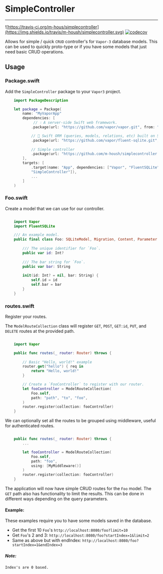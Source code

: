 # SimpleController
----------------------------

![https://travis-ci.org/m-hous/simplecontroller](https://img.shields.io/travis/m-housh/simplecontroller.svg)
[![codecov](https://codecov.io/gh/m-housh/simplecontroller/branch/master/graph/badge.svg)](https://codecov.io/gh/m-housh/simplecontroller)

Allows for simple / quick `CRUD` controller's for `Vapor-3` database models.
This can be used to quickly proto-type or if you have some models that just need
basic CRUD operations.


## Usage

### Package.swift

Add the `SimpleController` package to your `Vapor3` project.

``` swift
    import PackageDescription

    let package = Package(
        name: "MyVaporApp"
        dependencies: [
             // 💧 A server-side Swift web framework.
            .package(url: "https://github.com/vapor/vapor.git", from: "3.0.0"),

            // 🔵 Swift ORM (queries, models, relations, etc) built on SQLite 3.
            .package(url: "https://github.com/vapor/fluent-sqlite.git", from: "3.0.0"),
        
            // Simple controller
            .package(url: "https://github.com/m-housh/simplecontroller.git", from: "0.1.6") 
        ],
        targets: [
            .target(name: "App", dependencies: ["Vapor", "FluentSQLite",
            "SimpleController"]),
            ...
        ]
    )
```

### Foo.swift
Create a model that we can use for our controller.

``` swift

    import Vapor
    import FluentSQLite

    /// An example model.
    public final class Foo: SQLiteModel, Migration, Content, Parameter {
    
        /// The unique identifier for `Foo`.
        public var id: Int?
    
        /// The bar string for `Foo`.
        public var bar: String
    
        init(id: Int? = nil, bar: String) {
            self.id = id
            self.bar = bar
        }
    }
```

### routes.swift
Register your routes.

The `ModelRouteCollection` class will register `GET`, `POST`, `GET:id`, `PUT`,
and `DELETE` routes at the provided path.

``` swift

    import Vapor

    public func routes(_ router: Router) throws {
        
        // Basic "Hello, world!" example
        router.get("hello") { req in 
            return "Hello, world!"
        }

        // Create a `FooController` to register with our router.
        let fooController = ModelRouteCollection(
            Foo.self, 
            path: "path", "to", "foo",
        )
        router.register(collection: fooController)
    }
```

We can optionally set all the routes to be grouped using middleware, useful for
authenticated routes.

```swift

    public func routes(_ router: Router) throws {
        ...

        let fooController = ModelRouteCollection(
            Foo.self,
            path: "foo",
            using: [MyMiddleware()]
        )
        router.register(collection: fooController)
    }

```

The application will now have simple CRUD routes for the `Foo` model.  The `GET`
path also has functionality to limit the results.  This can be done in different
ways depending on the query parameters.

#### Example:

These examples require you to have some models saved in the database.

- Get the first 10 `Foo`'s `http://localhost:8080/foo?limit=10`
- Get `Foo`'s 2 and 3: `http://localhost:8080/foo?startIndex=1&limit=2`
- Same as above but with endIndex:
  `http://localhost:8080/foo?startIndex=1&endIndex=3`

##### Note:

    Index's are 0 based.

